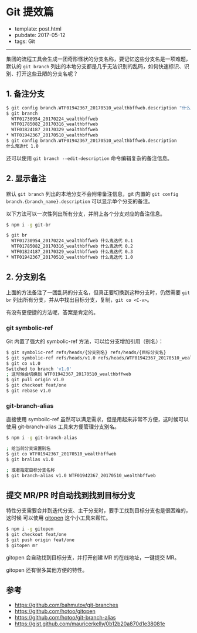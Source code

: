 
# Git 提效篇

- template: post.html
- pubdate: 2017-05-12
- tags: Git

----

集团的流程工具会生成一团奇形怪状的分支名称，要记忆这些分支名是一项难题，默认的
`git branch` 列出的本地分支都是几乎无法识别的乱码，如何快速标识、识别、打开这些丑陋的分支名呢？

## 1. 备注分支

```bash
$ git config branch.WTF01942367_20170510_wealthbffweb.description "什么鬼迭代 1.0"
$ git branch
  WTF01730954_20170224_wealthbffweb
  WTF01785082_20170316_wealthbffweb
  WTF01824187_20170329_wealthbffweb
* WTF01942367_20170510_wealthbffweb
$ git config branch.WTF01942367_20170510_wealthbffweb.description
什么鬼迭代 1.0
```

还可以使用 `git branch --edit-description` 命令编辑复杂的备注信息。

<!--more-->

## 2. 显示备注

默认 `git branch` 列出的本地分支不会附带备注信息，git 内置的
`git config branch.{branch_name}.description` 可以显示单个分支的备注。

以下方法可以一次性列出所有分支，并附上各个分支对应的备注信息。

```bash
$ npm i -g git-br

$ git br
  WTF01730954_20170224_wealthbffweb 什么鬼迭代 0.1
  WTF01785082_20170316_wealthbffweb 什么鬼迭代 0.2
  WTF01824187_20170329_wealthbffweb 什么鬼迭代 0.3
* WTF01942367_20170510_wealthbffweb 什么鬼迭代 1.0
```

## 2. 分支别名

上面的方法备注了一团乱码的分支名，但真正要切换到这种分支时，仍然需要 `git br`
列出所有分支，并从中找出目标分支，复制，`git co <C-v>`。

有没有更便捷的方法呢，答案是肯定的。

### git symbolic-ref

Git 内置了强大的 symbolic-ref 方法，可以给分支增加引用（别名）：

```bash
$ git symbolic-ref refs/heads/{分支别名} refs/heads/{目标分支名}
$ git symbolic-ref refs/heads/v1.0 refs/heads/WTF01942367_20170510_wealthbffweb
$ git co v1.0
Switched to branch 'v1.0'
; 这时候会切换到 WTF01942367_20170510_wealthbffweb
$ git pull origin v1.0
$ git checkout feat/one
$ git rebase v1.0
```

### git-branch-alias

直接使用 symboilc-ref 虽然可以满足需求，但是用起来非常不方便，这时候可以使用
git-branch-alias 工具来方便管理分支别名。

```bash
$ npm i -g git-branch-alias

; 给当前分支设置别名
$ git co WTF01942367_20170510_wealthbffweb
$ git bralias v1.0

; 或者指定目标分支名称
$ git branch-alias v1.0 WTF01942367_20170510_wealthbffweb
```

## 提交 MR/PR 时自动找到找到目标分支

特性分支需要合并到迭代分支、主干分支时，要手工找到目标分支也是很困难的，这时候
可以使用 [gitopen](https://github.com/hotoo/gitopen) 这个小工具来帮忙。

```bash
$ npm i -g gitopen
$ git checkout feat/one
$ git push origin feat/one
$ gitopen mr
```

gitopen 会自动找到目标分支，并打开创建 MR 的在线地址，一键提交 MR。

gitopen 还有很多其他方便的特性。

## 参考

- https://github.com/bahmutov/git-branches
- https://github.com/hotoo/gitopen
- https://github.com/hotoo/git-branch-alias
- https://gist.github.com/mauricerkelly/0b12b20a870d1e38081e
